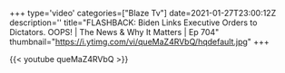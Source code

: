 +++
type='video'
categories=["Blaze Tv"]
date=2021-01-27T23:00:12Z
description=''
title="FLASHBACK: Biden Links Executive Orders to Dictators. OOPS! | The News & Why It Matters | Ep 704"
thumbnail="https://i.ytimg.com/vi/queMaZ4RVbQ/hqdefault.jpg"
+++

{{< youtube queMaZ4RVbQ >}}
